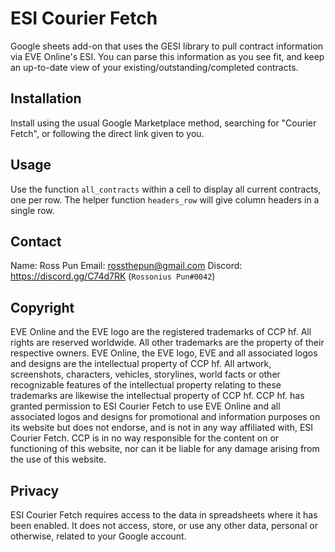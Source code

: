 # ESI Courier Fetch

Google sheets add-on that uses the GESI library to pull contract information via EVE Online's ESI. You can parse this information as you see fit, and keep an up-to-date view of your existing/outstanding/completed contracts.

## Installation

Install using the usual Google Marketplace method, searching for "Courier Fetch", or following the direct link given to you.

## Usage

Use the function `all_contracts` within a cell to display all current contracts, one per row. The helper function `headers_row` will give column headers in a single row.


## Contact

Name:  Ross Pun
Email:  rossthepun@gmail.com
Discord:  https://discord.gg/C74d7RK  (`Rossonius Pun#0042`)


## Copyright

EVE Online and the EVE logo are the registered trademarks of CCP hf. All rights are reserved worldwide. All other trademarks are the property of their respective owners. EVE Online, the EVE logo, EVE and all associated logos and designs are the intellectual property of CCP hf. All artwork, screenshots, characters, vehicles, storylines, world facts or other recognizable features of the intellectual property relating to these trademarks are likewise the intellectual property of CCP hf. CCP hf. has granted permission to ESI Courier Fetch to use EVE Online and all associated logos and designs for promotional and information purposes on its website but does not endorse, and is not in any way affiliated with, ESI Courier Fetch. CCP is in no way responsible for the content on or functioning of this website, nor can it be liable for any damage arising from the use of this website.

## Privacy

ESI Courier Fetch requires access to the data in spreadsheets where it has been enabled. It does not access, store, or use any other data, personal or otherwise, related to your Google account.
